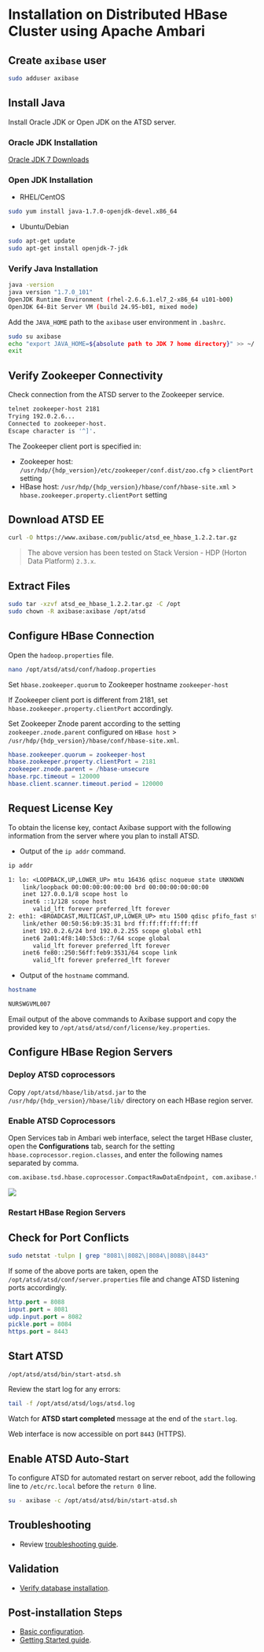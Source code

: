 # Installation on Distributed HBase Cluster using Apache Ambari

## Create `axibase` user

```sh
sudo adduser axibase
```

## Install Java

Install Oracle JDK or Open JDK on the ATSD server.

### Oracle JDK Installation

[Oracle JDK 7 Downloads](https://www.oracle.com/technetwork/java/javase/downloads/jdk7-downloads-1880260.html)

### Open JDK Installation

* RHEL/CentOS

```sh
sudo yum install java-1.7.0-openjdk-devel.x86_64
```

* Ubuntu/Debian

```sh
sudo apt-get update
sudo apt-get install openjdk-7-jdk
```

### Verify Java Installation

```sh
java -version
java version "1.7.0_101"
OpenJDK Runtime Environment (rhel-2.6.6.1.el7_2-x86_64 u101-b00)
OpenJDK 64-Bit Server VM (build 24.95-b01, mixed mode)
```

Add the `JAVA_HOME` path to the `axibase` user environment in `.bashrc`.

```sh
sudo su axibase
echo "export JAVA_HOME=${absolute path to JDK 7 home directory}" >> ~/.bashrc
exit
```

## Verify Zookeeper Connectivity

Check connection from the ATSD server to the Zookeeper service.

```sh
telnet zookeeper-host 2181
Trying 192.0.2.6...
Connected to zookeeper-host.
Escape character is '^]'.
```

The Zookeeper client port is specified in:

* Zookeeper host: `/usr/hdp/{hdp_version}/etc/zookeeper/conf.dist/zoo.cfg` > `clientPort` setting
* HBase host: `/usr/hdp/{hdp_version}/hbase/conf/hbase-site.xml` > `hbase.zookeeper.property.clientPort` setting

## Download ATSD EE

```sh
curl -O https://www.axibase.com/public/atsd_ee_hbase_1.2.2.tar.gz
```

> The above version has been tested on Stack Version - HDP (Horton Data Platform) `2.3.x`.

## Extract Files

```sh
sudo tar -xzvf atsd_ee_hbase_1.2.2.tar.gz -C /opt
sudo chown -R axibase:axibase /opt/atsd
```

## Configure HBase Connection

Open the `hadoop.properties` file.

```sh
nano /opt/atsd/atsd/conf/hadoop.properties
```

Set `hbase.zookeeper.quorum` to Zookeeper hostname `zookeeper-host`

If Zookeeper client port is different from 2181, set `hbase.zookeeper.property.clientPort` accordingly.

Set Zookeeper Znode parent according to the setting `zookeeper.znode.parent` configured on `HBase host` > `/usr/hdp/{hdp_version}/hbase/conf/hbase-site.xml`.

```elm
hbase.zookeeper.quorum = zookeeper-host
hbase.zookeeper.property.clientPort = 2181
zookeeper.znode.parent = /hbase-unsecure
hbase.rpc.timeout = 120000
hbase.client.scanner.timeout.period = 120000
```

## Request License Key

To obtain the license key, contact Axibase support with the following information from the server where you plan to install ATSD.

* Output of the `ip addr` command.

```sh
ip addr
```

```txt
1: lo: <LOOPBACK,UP,LOWER_UP> mtu 16436 qdisc noqueue state UNKNOWN
    link/loopback 00:00:00:00:00:00 brd 00:00:00:00:00:00
    inet 127.0.0.1/8 scope host lo
    inet6 ::1/128 scope host
       valid_lft forever preferred_lft forever
2: eth1: <BROADCAST,MULTICAST,UP,LOWER_UP> mtu 1500 qdisc pfifo_fast state UP qlen 1000
    link/ether 00:50:56:b9:35:31 brd ff:ff:ff:ff:ff:ff
    inet 192.0.2.6/24 brd 192.0.2.255 scope global eth1
    inet6 2a01:4f8:140:53c6::7/64 scope global
       valid_lft forever preferred_lft forever
    inet6 fe80::250:56ff:feb9:3531/64 scope link
       valid_lft forever preferred_lft forever
```

* Output of the `hostname` command.

```sh
hostname
```

```txt
NURSWGVML007
```

Email output of the above commands to Axibase support and copy the provided key to `/opt/atsd/atsd/conf/license/key.properties`.

## Configure HBase Region Servers

### Deploy ATSD coprocessors

Copy `/opt/atsd/hbase/lib/atsd.jar` to the `/usr/hdp/{hdp_version}/hbase/lib/` directory on each HBase region server.

### Enable ATSD Coprocessors

Open Services tab in Ambari web interface, select the target HBase cluster, open the **Configurations** tab, search for the setting `hbase.coprocessor.region.classes`, and enter the following names separated by comma.

```txt
com.axibase.tsd.hbase.coprocessor.CompactRawDataEndpoint, com.axibase.tsd.hbase.coprocessor.DeleteDataEndpoint, com.axibase.tsd.hbase.coprocessor.MessagesStatsEndpoint
```

![](./images/ambari-manager-coprocessor-config.png)

### Restart HBase Region Servers

## Check for Port Conflicts

```sh
sudo netstat -tulpn | grep "8081\|8082\|8084\|8088\|8443"
```

If some of the above ports are taken, open the `/opt/atsd/atsd/conf/server.properties` file and change ATSD listening ports accordingly.

```elm
http.port = 8088
input.port = 8081
udp.input.port = 8082
pickle.port = 8084
https.port = 8443
```

## Start ATSD

```sh
/opt/atsd/atsd/bin/start-atsd.sh
```

Review the start log for any errors:

```sh
tail -f /opt/atsd/atsd/logs/atsd.log
```

Watch for **ATSD start completed** message at the end of the `start.log`.

Web interface is now accessible on port `8443` (HTTPS).

## Enable ATSD Auto-Start

To configure ATSD for automated restart on server reboot, add the following line to `/etc/rc.local` before the `return 0` line.

```sh
su - axibase -c /opt/atsd/atsd/bin/start-atsd.sh
```

## Troubleshooting

* Review [troubleshooting guide](troubleshooting.md).

## Validation

* [Verify database installation](verifying-installation.md).

## Post-installation Steps

* [Basic configuration](post-installation.md).
* [Getting Started guide](../tutorials/getting-started.md).
